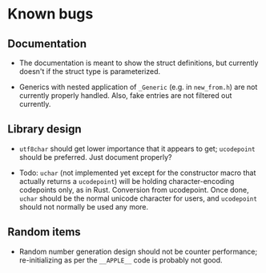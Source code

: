 # Known bugs

## Documentation

* The documentation is meant to show the struct definitions, but
  currently doesn't if the struct type is parameterized.

* Generics with nested application of `_Generic` (e.g. in
  `new_from.h`) are not currently properly handled. Also, fake entries
  are not filtered out currently.

## Library design

* `utf8char` should get lower importance that it appears to get;
  `ucodepoint` should be preferred. Just document properly?
  
* Todo: `uchar` (not implemented yet except for the constructor macro
  that actually returns a `ucodepoint`) will be holding
  character-encoding codepoints only, as in Rust. Conversion from
  ucodepoint. Once done, `uchar` should be the normal unicode
  character for users, and `ucodepoint` should not normally be used
  any more.

## Random items

* Random number generation design should not be counter performance;
  re-initializing as per the `__APPLE__` code is probably not good.


